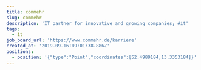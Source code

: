 ```yaml
---
title: commehr
slug: commehr
description: 'IT partner for innovative and growing companies; #it'
tags:
  - it
job_board_url: 'https://www.commehr.de/karriere'
created_at: '2019-09-16T09:01:38.886Z'
positions:
  - position: '{"type":"Point","coordinates":[52.4989184,13.3353184]}'
---
```


